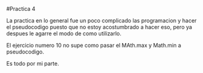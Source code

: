 #Practica 4

La practica en lo general fue un poco complicado las programacion y hacer el pseudocodigo puesto que no estoy acostumbrado a hacer eso, pero ya despues le agarre el modo de como utilizarlo.

El ejercicio numero 10 no supe como pasar el MAth.max y Math.min a pseudocodigo.

Es todo por mi parte.
